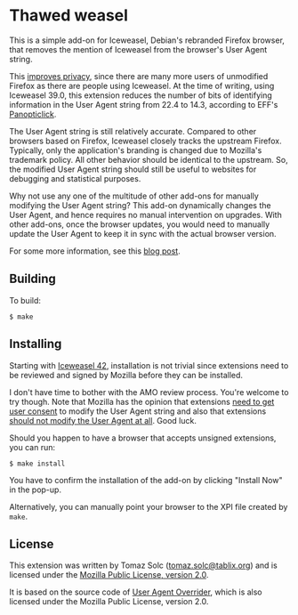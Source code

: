 Thawed weasel
=============

This is a simple add-on for Iceweasel, Debian's rebranded Firefox browser,
that removes the mention of Iceweasel from the browser's User Agent string.

This [improves privacy][1], since there are many more users of unmodified
Firefox as there are people using Iceweasel. At the time of writing, using
Iceweasel 39.0, this extension reduces the number of bits of identifying
information in the User Agent string from 22.4 to 14.3, according to EFF's
[Panopticlick][2].

The User Agent string is still relatively accurate. Compared to other browsers
based on Firefox, Iceweasel closely tracks the upstream Firefox. Typically,
only the application's branding is changed due to Mozilla's trademark policy.
All other behavior should be identical to the upstream. So, the modified User
Agent string should still be useful to websites for debugging and statistical purposes.

Why not use any one of the multitude of other add-ons for manually modifying
the User Agent string? This add-on dynamically changes the User Agent, and
hence requires no manual intervention on upgrades. With other add-ons, once the
browser updates, you would need to manually update the User Agent to keep it in
sync with the actual browser version.

For some more information, see this [blog post][3].

[1]: https://bugs.debian.org/cgi-bin/bugreport.cgi?bug=748897
[2]: https://panopticlick.eff.org/
[3]: https://www.tablix.org/~avian/blog/archives/2015/08/improving_privacy_with_iceweasel/


Building
--------

To build:

    $ make


Installing
----------

Starting with [Iceweasel 42][4], installation is not trivial since extensions
need to be reviewed and signed by Mozilla before they can be installed.

I don't have time to bother with the AMO review process. You're welcome to try
though.  Note that Mozilla has the opinion that extensions [need to get user
consent][5] to modify the User Agent string and also that extensions [should not
modify the User Agent at all][6]. Good luck.

Should you happen to have a browser that accepts unsigned extensions, you can
run:

    $ make install

You have to confirm the installation of the add-on by clicking "Install Now" in
the pop-up.

Alternatively, you can manually point your browser to the XPI file created by `make`.

[4]: https://wiki.mozilla.org/Addons/Extension_Signing
[5]: https://wiki.mozilla.org/Add-ons/Reviewers/Guide/Reviewing#Policies_and_actions_3
[6]: https://github.com/mozilla/amo-validator/blob/4eb05732b91a8f98e6d65e3d433d27d21df3f262/validator/testcases/javascript/predefinedentities.py#L167


License
-------

This extension was written by Tomaz Solc (tomaz.solc@tablix.org) and is
licensed under the [Mozilla Public License, version 2.0][7].

It is based on the source code of [User Agent Overrider][8], which is also
licensed under the Mozilla Public License, version 2.0.

[7]: https://www.mozilla.org/MPL/2.0/
[8]: https://github.com/muzuiget/user_agent_overrider
